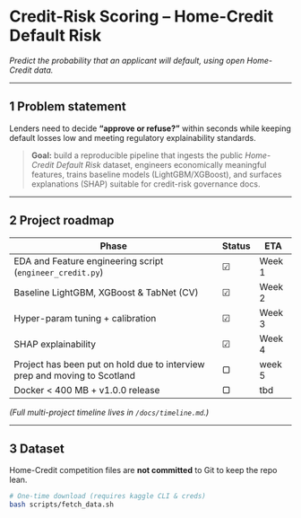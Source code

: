 # Credit-Risk Scoring – Home-Credit Default Risk
*Predict the probability that an applicant will default, using open Home-Credit data.*

---

## 1  Problem statement
Lenders need to decide **“approve or refuse?”** within seconds while keeping default losses low and meeting regulatory explainability standards.

> **Goal:** build a reproducible pipeline that ingests the public *Home-Credit Default Risk* dataset, engineers economically meaningful features, trains baseline models (LightGBM/XGBoost), and surfaces explanations (SHAP) suitable for credit-risk governance docs.

---

## 2  Project roadmap 
| Phase | Status | ETA |
|-------|--------|-----|
| EDA and Feature engineering script (`engineer_credit.py`) | ☑ | Week 1 |
| Baseline LightGBM, XGBoost & TabNet (CV) | ☑ | Week 2 |
| Hyper-param tuning + calibration | ☑ | Week 3 |
| SHAP explainability | ☑ | Week 4 |
|Project has been put on hold due to interview prep and moving to Scotland|▢|week 5|
| Docker < 400 MB + v1.0.0 release | ▢ | tbd |

*(Full multi-project timeline lives in `/docs/timeline.md`.)*

---

## 3  Dataset 
Home-Credit competition files are **not committed** to Git to keep the repo lean.

```bash
# One-time download (requires kaggle CLI & creds)
bash scripts/fetch_data.sh
